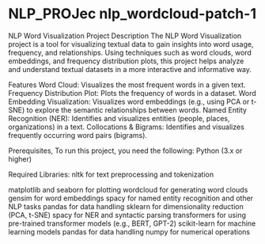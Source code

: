 # NLP_PROJec nlp_wordcloud-patch-1
NLP Word Visualization Project
Description
The NLP Word Visualization project is a tool for visualizing textual data to gain insights into word usage, frequency, and relationships. Using techniques such as word clouds, word embeddings, and frequency distribution plots, this project helps analyze and understand textual datasets in a more interactive and informative way.

Features
Word Cloud: Visualizes the most frequent words in a given text.
Frequency Distribution Plot: Plots the frequency of words in a dataset.
Word Embedding Visualization: Visualizes word embeddings (e.g., using PCA or t-SNE) to explore the semantic relationships between words.
Named Entity Recognition (NER): Identifies and visualizes entities (people, places, organizations) in a text.
Collocations & Bigrams: Identifies and visualizes frequently occurring word pairs (bigrams).

Prerequisites,
To run this project, you need the following:
Python (3.x or higher)

Required Libraries:
nltk for text preprocessing and tokenization
 
matplotlib and seaborn for plotting
wordcloud for generating word clouds
gensim for word embeddings
spacy for named entity recognition and other NLP tasks
pandas for data handling
sklearn for dimensionality reduction (PCA, t-SNE)
spacy for NER and syntactic parsing
transformers for using pre-trained transformer models (e.g., BERT, GPT-2)
scikit-learn for machine learning models
pandas for data handling
numpy for numerical operations
